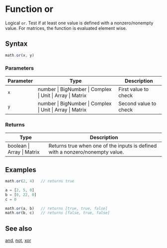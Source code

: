 <!-- Note: This file is automatically generated from source code comments. Changes made in this file will be overridden. -->

# Function or

Logical `or`. Test if at least one value is defined with a nonzero/nonempty value.
For matrices, the function is evaluated element wise.


## Syntax

```js
math.or(x, y)
```

### Parameters

Parameter | Type | Description
--------- | ---- | -----------
`x` | number &#124; BigNumber &#124; Complex &#124; Unit &#124; Array &#124; Matrix | First value to check
`y` | number &#124; BigNumber &#124; Complex &#124; Unit &#124; Array &#124; Matrix | Second value to check

### Returns

Type | Description
---- | -----------
boolean &#124; Array &#124; Matrix |  Returns true when one of the inputs is defined with a nonzero/nonempty value.


## Examples

```js
math.or(2, 4)   // returns true

a = [2, 5, 0]
b = [0, 22, 0]
c = 0

math.or(a, b)   // returns [true, true, false]
math.or(b, c)   // returns [false, true, false]
```


## See also

[and](and.md),
[not](not.md),
[xor](xor.md)

